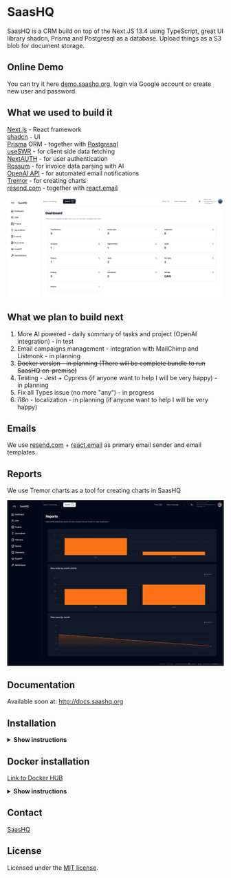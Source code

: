 # SaasHQ

SaasHQ is a CRM build on top of the Next.JS 13.4 using TypeScript, great UI library shadcn, Prisma and Postgresql as a database. Upload things as a S3 blob for document storage.

## Online Demo

You can try it here [demo.saashq.org](https://demo.saashq.org), login via Google account or create new user and password.

## What we used to build it

[Next.js](https://nextjs.org/) - React framework </br> [shadcn](https://ui.shadcn.com/) - UI </br> [Prisma](https://prisma.io/) ORM - together with [Postgresql](https://www.postgresql.org/) </br> [useSWR](https://swr.vercel.app/) - for client side data fetching </br> [NextAUTH](https://next-auth.js.org/) - for user authentication </br> [Rossum](https://rossum.ai/) - for invoice data parsing with AI </br> [OpenAI API](https://openai.com/blog/openai-api) - for automated email notifications </br> [Tremor](https://www.tremor.so/) - for creating charts </br> [resend.com](https://resend.com) - together with [react.email](https://react.email) </br>

![hero](/public/og.png)

## What we plan to build next

1. More AI powered - daily summary of tasks and project (OpenAI integration) - in test
2. Email campaigns management - integration with MailChimp and Listmonk - in planning
3. ~~Docker version - in planning (There will be complete bundle to run SaasHQ on-premise)~~
4. Testing - Jest + Cypress (if anyone want to help I will be very happy) - in planning
5. Fix all Types issue (no more "any") - in progress
6. i18n - localization - in planning (if anyone want to help I will be very happy)

## Emails

We use [resend.com](https://resend.com) + [react.email](https://react.email) as primary email sender and email templates.

## Reports

We use Tremor charts as a tool for creating charts in SaasHQ

![hero](/public/reports.png)

## Documentation

Available soon at: http://docs.saashq.org

## Installation

<details><summary><b>Show instructions</b></summary>

1. Clone the repository:

   ```sh
   git clone https://github.com/saashqdev/saashq.git
   cd saashq
   ```

1. Install the preset:

   ```sh
   npm install
   ```

1. Copy the environment variables to .env

   ```sh
   cp .env.example .env
   ```
   ```sh
   cp .env.local.example .env.local
   ```

   **.env**

   > > - You will need Postgres URI string for Prisma ORM

   **.env.local**

   > > - NextAUTH - for auth
   > > - uploadthing - for storing files
   > > - rossum - for invoice data exporting
   > > - openAI - for automatic Project management assistant
   > > - SMPT and IMAP for emails

1. Init Prisma

   ```sh
    npx prisma generate
    npx prisma db push
    npx prisma seed
   ```

1. Run app on local

   ```sh
   npm run dev
   ```

1. Import initial data from initial-data folder

   ```sh
   npx prisma db seed
   ```
   
1. http://localhost:3000

</details>

## Docker installation

[Link to Docker HUB](https://hub.docker.com/repository/docker/saashqdev/saashq/general)

<details><summary><b>Show instructions</b></summary>

1. Postgres URI string for Prisma ORM:

2. Install the preset:

   ```create
   .env (for Prisma URI string) and .env.local (all others ENVs) file inside docker folder
   ```

3. run docker-compose

   ```sh
   docker-compose up -d
   ```

4. Init Prisma

   ```sh
    docker-compose exec saashq npx prisma generate
    docker-compose exec saashq npx prisma db push
   ```

5. Import initial data from initial-data folder

   ```sh
   npx prisma db seed
   ```

6. http://localhost:3000
</details>

## Contact

[SaasHQ](https://saashqdev@gmail.com)

## License

Licensed under the [MIT license](https://github.com/saashqdev/saashq/blob/main/LICENSE.md).
